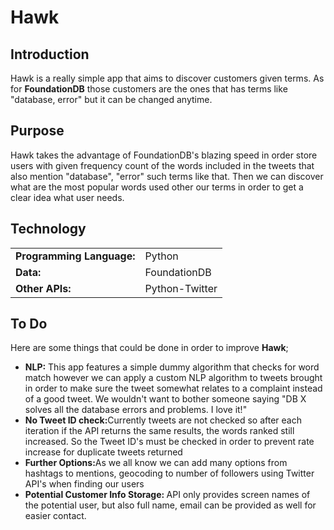 <h1>Hawk</h1>
<h2>Introduction</h2>
<p>Hawk is a really simple app that aims to discover customers given terms. As for <b>FoundationDB</b>
those customers are the ones that has terms like "database, error" but it can be changed anytime.</p>
<h2>Purpose</h2>
<p>Hawk takes the advantage of FoundationDB's blazing speed in order store users with given frequency count of the
words included in the tweets that also mention "database", "error" such terms like that. Then we can discover
what are the most popular words used other our terms in order to get a clear idea what user needs.
<h2>Technology</h2>
<table>
<tr>
  <td><b>Programming Language: </b></td>
  <td>Python</b>
</tr>
<tr>
  <td><b>Data: </b></td>
  <td>FoundationDB</b>
</tr>
<tr>
  <td><b>Other APIs: </b></td>
  <td>Python-Twitter</b>
</tr>
</table>
<h2>To Do</h2>
<p>Here are some things that could be done in order to improve <b>Hawk</b>;</p>
<ul>
  <li><b>NLP:</b> This app features a simple dummy algorithm that checks for word match however we can apply a custom NLP
  algorithm to tweets brought in order to make sure the tweet somewhat relates to a complaint instead of a good tweet.
  We wouldn't want to bother someone saying "DB X solves all the database errors and problems. I love it!"</li>
  <li><b>No Tweet ID check:</b>Currently tweets are not checked so after each iteration if the API returns the same results,
  the words ranked still increased. So the Tweet ID's must be checked in order
  to prevent rate increase for duplicate tweets returned</li>
  <li><b>Further Options:</b>As we all know we can add many options from hashtags to mentions, geocoding to number of followers
  using Twitter API's when finding our users</li>
  <li><b>Potential Customer Info Storage: </b>API only provides screen names of the potential user, but also full name, email can be provided as well for easier contact.</li>
</ul>
